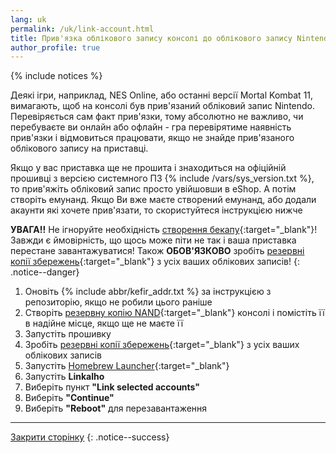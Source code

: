```yaml
---
lang: uk
permalink: /uk/link-account.html
title: Прив'язка облікового запису консолі до облікового запису Nintendo
author_profile: true
---
```


{% include notices %}	

Деякі ігри, наприклад, NES Online, або останні версії Mortal Kombat 11, вимагають, щоб на консолі був прив'язаний обліковий запис Nintendo. Перевіряється сам факт прив'язки, тому абсолютно не важливо, чи перебуваєте ви онлайн або офлайн - гра перевірятиме наявність прив'язки і відмовиться працювати, якщо не знайде прив'язаного облікового запису на приставці. 

Якщо у вас приставка ще не прошита і знаходиться на офіційній прошивці з версією системного ПЗ {% include /vars/sys_version.txt %}, то прив'яжіть обліковий запис просто увійшовши в eShop. А потім створіть емунанд. Якщо Ви вже маєте створений емунанд, або додали акаунти які хочете прив'язати, то скористуйтеся інструкцією нижче

**УВАГА!!** Не ігноруйте необхідність [створення бекапу](backup-nand){:target="_blank"}! Завжди є ймовірність, що щось може піти не так і ваша приставка перестане завантажуватися! Також **ОБОВ'ЯЗКОВО** зробіть [резервні копії збережень](backup-saves){:target="_blank"} з усіх ваших облікових записів!
{: .notice--danger}

1. Оновіть {% include abbr/kefir_addr.txt %} за інструкцією з репозиторію, якщо не робили цього раніше
1. Створіть [резервну копію NAND](backup-nand){:target="_blank"} консолі і помістіть її в надійне місце, якщо ще не маєте її
1. Запустіть прошивку
1. Зробіть [резервні копії збережень](backup-saves){:target="_blank"} з усіх ваших облікових записів
1. Запустіть [Homebrew Launcher](hbl){:target="_blank"}
1. Запустіть **Linkalho**
1. Виберіть пункт **"Link selected accounts"**
1. Виберіть **"Continue"**
1. Виберіть **"Reboot"** для перезавантаження

___

[Закрити сторінку](javascript:window.close();)
{: .notice--success}